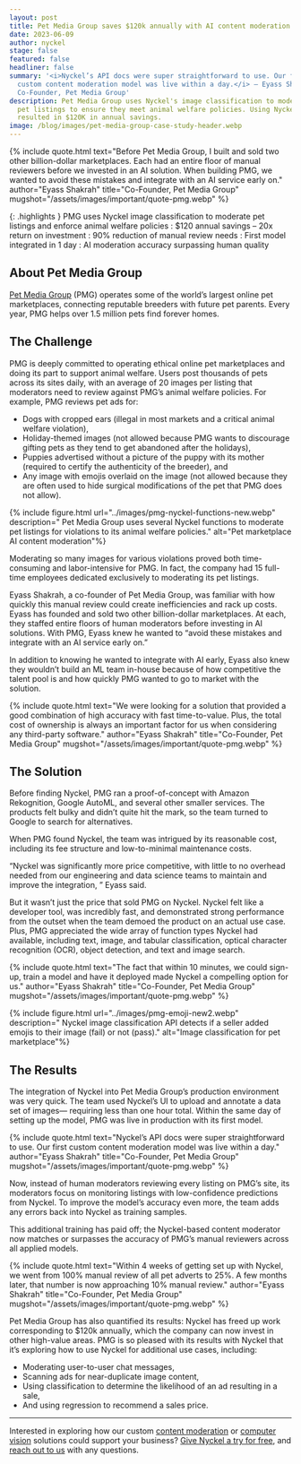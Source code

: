 ```yaml
---
layout: post
title: Pet Media Group saves $120k annually with AI content moderation
date: 2023-06-09
author: nyckel
stage: false
featured: false
headliner: false
summary: '<i>Nyckel’s API docs were super straightforward to use. Our first
  custom content moderation model was live within a day.</i> — Eyass Shakrah,
  Co-Founder, Pet Media Group'
description: Pet Media Group uses Nyckel's image classification to moderate
  pet listings to ensure they meet animal welfare policies. Using Nyckel has
  resulted in $120K in annual savings.
image: /blog/images/pet-media-group-case-study-header.webp
---
```

{% include quote.html text="Before Pet Media Group, I built and sold two other billion-dollar marketplaces. Each had an entire floor of manual reviewers before we invested in an AI solution. When building PMG, we wanted to avoid these mistakes and integrate with an AI service early on." author="Eyass Shakrah" title="Co-Founder, Pet Media Group" mugshot="/assets/images/important/quote-pmg.webp" %}

{: .highlights }
PMG uses Nyckel image classification to moderate pet listings and enforce animal welfare policies
: $120 annual savings – 20x return on investment
: 90% reduction of manual review needs
: First model integrated in 1 day
: AI moderation accuracy surpassing human quality

## About Pet Media Group

[Pet Media Group](https://www.petmediagroup.com/) (PMG) operates some of the world’s largest online pet marketplaces, connecting reputable breeders with future pet parents. Every year, PMG helps over 1.5 million pets find forever homes.

## The Challenge

PMG is deeply committed to operating ethical online pet marketplaces and doing its part to support animal welfare. Users post thousands of pets across its sites daily, with an average of 20 images per listing that moderators need to review against PMG’s animal welfare policies. For example, PMG reviews pet ads for:

* Dogs with cropped ears (illegal in most markets and a critical animal welfare violation),
* Holiday-themed images (not allowed because PMG wants to discourage gifting pets as they tend to get abandoned after the holidays),
* Puppies advertised without a picture of the puppy with its mother (required to certify the authenticity of the breeder), and
* Any image with emojis overlaid on the image (not allowed because they are often used to hide surgical modifications of the pet that PMG does not allow).

{% include figure.html url="../images/pmg-nyckel-functions-new.webp" description=" Pet Media Group uses several Nyckel functions to moderate pet listings for violations to its animal welfare policies." alt="Pet marketplace AI content moderation"%}

Moderating so many images for various violations proved both time-consuming and labor-intensive for PMG. In fact, the company had 15 full-time employees dedicated exclusively to moderating its pet listings.

Eyass Shakrah, a co-founder of Pet Media Group, was familiar with how quickly this manual review could create inefficiencies and rack up costs. Eyass has founded and sold two other billion-dollar marketplaces. At each, they staffed entire floors of human moderators before investing in AI solutions. With PMG, Eyass knew he wanted to “avoid these mistakes and integrate with an AI service early on.”

In addition to knowing he wanted to integrate with AI early, Eyass also knew they wouldn’t build an ML team in-house because of how competitive the talent pool is and how quickly PMG wanted to go to market with the solution.

{% include quote.html text="We were looking for a solution that provided a good combination of high accuracy with fast time-to-value. Plus, the total cost of ownership is always an important factor for us when considering any third-party software." author="Eyass Shakrah" title="Co-Founder, Pet Media Group" mugshot="/assets/images/important/quote-pmg.webp" %}

## The Solution

Before finding Nyckel, PMG ran a proof-of-concept with Amazon Rekognition, Google AutoML, and several other smaller services. The products felt bulky and didn’t quite hit the mark, so the team turned to Google to search for alternatives.

When PMG found Nyckel, the team was intrigued by its reasonable cost, including its fee structure and low-to-minimal maintenance costs.

“Nyckel was significantly more price competitive, with little to no overhead needed from our engineering and data science teams to maintain and improve the integration, ” Eyass said.

But it wasn’t just the price that sold PMG on Nyckel. Nyckel felt like a developer tool, was incredibly fast, and demonstrated strong performance from the outset when the team demoed the product on an actual use case. Plus, PMG appreciated the wide array of function types Nyckel had available, including text, image, and tabular classification, optical character recognition (OCR), object detection, and text and image search.

{% include quote.html text="The fact that within 10 minutes, we could sign-up, train a model and have it deployed made Nyckel a compelling option for us." author="Eyass Shakrah" title="Co-Founder, Pet Media Group" mugshot="/assets/images/important/quote-pmg.webp" %}

{% include figure.html url="../images/pmg-emoji-new2.webp" description=" Nyckel image classification API detects if a seller added emojis to their image (fail) or not (pass)." alt="Image classification for pet marketplace"%}

## The Results

The integration of Nyckel into Pet Media Group’s production environment was very quick. The team used Nyckel’s UI to upload and annotate a data set of images— requiring less than one hour total. Within the same day of setting up the model, PMG was live in production with its first model.

{% include quote.html text="Nyckel’s API docs were super straightforward to use. Our first custom content moderation model was live within a day." author="Eyass Shakrah" title="Co-Founder, Pet Media Group" mugshot="/assets/images/important/quote-pmg.webp" %}

Now, instead of human moderators reviewing every listing on PMG’s site, its moderators focus on monitoring listings with low-confidence predictions from Nyckel. To improve the model’s accuracy even more, the team adds any errors back into Nyckel as training samples.

This additional training has paid off; the Nyckel-based content moderator now matches or surpasses the accuracy of PMG’s manual reviewers across all applied models.

{% include quote.html text="Within 4 weeks of getting set up with Nyckel, we went from 100% manual review of all pet adverts to 25%. A few months later, that number is now approaching 10% manual review." author="Eyass Shakrah" title="Co-Founder, Pet Media Group" mugshot="/assets/images/important/quote-pmg.webp" %}

Pet Media Group has also quantified its results: Nyckel has freed up work corresponding to $120k annually, which the company can now invest in other high-value areas. PMG is so pleased with its results with Nyckel that it’s exploring how to use Nyckel for additional use cases, including:

* Moderating user-to-user chat messages,
* Scanning ads for near-duplicate image content,
* Using classification to determine the likelihood of an ad resulting in a sale,
* And using regression to recommend a sales price.

- - -

Interested in exploring how our custom [content moderation](https://www.nyckel.com/custom-content-moderation-api) or [computer vision](https://www.nyckel.com/computer-vision-api) solutions could support your business? [Give Nyckel a try for free](https://www.nyckel.com/console), and [reach out to us](mailto:feedback@nyckel.com) with any questions.
